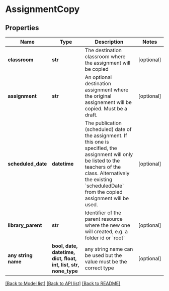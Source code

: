 # AssignmentCopy


## Properties
Name | Type | Description | Notes
------------ | ------------- | ------------- | -------------
**classroom** | **str** | The destination classroom where the assignment will be copied | [optional] 
**assignment** | **str** | An optional destination assignment where the original assignement will be copied. Must be a draft. | [optional] 
**scheduled_date** | **datetime** | The publication (scheduled) date of the assignment. If this one is specified, the assignment will only be listed to the teachers of the class. Alternatively the existing &#x60;scheduledDate&#x60; from the copied assignment will be used.  | [optional] 
**library_parent** | **str** | Identifier of the parent resource where the new one will created, e.g. a folder id or &#x60;root&#x60; | [optional] 
**any string name** | **bool, date, datetime, dict, float, int, list, str, none_type** | any string name can be used but the value must be the correct type | [optional]

[[Back to Model list]](../README.md#documentation-for-models) [[Back to API list]](../README.md#documentation-for-api-endpoints) [[Back to README]](../README.md)


